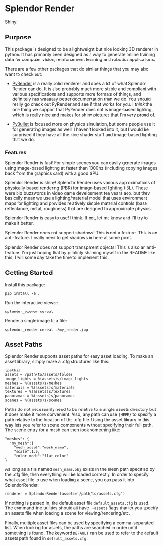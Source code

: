 # Splendor Render
Shiny!!

## Purpose
This package is designed to be a lightweight but nice looking 3D renderer in python.  It has primarily been designed as a way to generate online training data for computer vision, reinforcement learning and robotics applications.

There are a few other packages that do similar things that you may also want to check out:
- [PyRender](https://github.com/mmatl/pyrender) is a really solid renderer and does a lot of what Splendor Render can do.  It is also probably much more stable and compliant with various specifications and supports more formats of things, and definitely has waaaaay better documentation than we do.  You should really go check out PyRender and see if that works for you.  I *think* the one thing we support that PyRender does not is image-based lighting, which is really nice and makes for shiny pictures that I'm *very* proud of.

- [PyBullet](https://pybullet.org/wordpress/) is focused more on physics simulation, but some people use it for generating images as well.  I haven't looked into it, but I would be surprised if they have all the nice shader stuff and image-based lighting that we do.

### Features
Splendor Render is fast!  For simple scenes you can easily generate images using image-based lighting at faster than 1000hz (including copying images back from the graphics card) with a good GPU.

Splendor Render is shiny!  Splendor Render uses various approximations of physically based rendering (PBR) for image-based lighting (IBL).  These were big buzzwords in video game development ten years ago, but they basically mean we use a lighting/material model that uses environment maps for lighting and provides relatively simple material controls (base reflectance, metal, roughness) that are designed to approximate physics.  

Splendor Render is easy to use!  I think.  If not, let me know and I'll try to make it better.

Splendor Render does not support shadows!  This is not a feature.  This is an anti-feature.  I really need to get shadows in here at some point.

Splendor Render does not support transparent objects!  This is also an anti-feature.  I'm just hoping that by publicly shaming myself in the README like this, I will some day take the time to implement this.

## Getting Started
Install this package:
```
pip install -e .
```

Run the interactive viewer:
```
splendor_viewer cereal
```

Render a single image to a file:
```
splendor_render cereal ./my_render.jpg
```

## Asset Paths
Splendor Render supports asset paths for easy asset loading.  To make an asset library, simply make a .cfg structured like this:
```
[paths]
assets = /path/to/assets/folder
image_lights = %(assets)s/image_lights
meshes = %(assets)s/meshes
materials = %(assets)s/materials
textures = %(assets)s/textures
panoramas = %(assets)s/panoramas
scenes = %(assets)s/scenes
```
Paths do not necessarily need to be relative to a single assets directory but it does make it more convenient.  Also, any path can use `{HERE}` to specify a path relative to the location of the .cfg file.  Using the asset library in this way lets you refer to scene components without specifying their full path.  The scene entry for a mesh can then look something like:
```
"meshes": {
  "my_mesh":{
    "mesh_asset":"mesh_name",
    "scale":1.0,
    "color_mode":"flat_color"
}
```
As long as a file named `mesh_name.obj` exists in the mesh path specified by the .cfg file, then everything will be loaded correctly.  In order to specify what asset file to use when loading a scene, you can pass it into SplendorRender:
```
renderer = SplendorRender(assets='/path/to/assets.cfg')
```
If nothing is passed in, the default asset file `default_assets.cfg` is used.  The command line utilities should all have `--assets` flags that let you specify an assets file when loading a scene for viewing/rendering/etc.

Finally, multiple asset files can be used by specifying a comma-separated list.  When looking for assets, the paths are searched in order until something is found.  The keyword `DEFAULT` can be used to refer to the default assets path found in `default_assets.cfg`.

